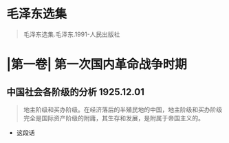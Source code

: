 # 毛泽东选集

> 毛泽东选集.毛泽东.1991-人民出版社

# |第一卷| 第一次国内革命战争时期

## 中国社会各阶级的分析 1925.12.01

> 地主阶级和买办阶级。在经济落后的半殖民地的中国，地主阶级和买办阶级完全是国际资产阶级的附庸，其生存和发展，是附属于帝国主义的。
- 这段话
